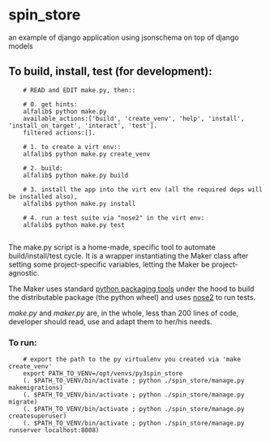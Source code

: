
# spin_store

an example of django application using jsonschema on top of django models


## To build, install, test (for development):

```
    # READ and EDIT make.py, then::

    # 0. get hints:
    alfalib$ python make.py 
    available_actions:['build', 'create_venv', 'help', 'install', 'install_on_target', 'interact', 'test'].
    filtered actions:[].
    
    # 1. to create a virt env::
    alfalib$ python make.py create_venv

    # 2. build:
    alfalib$ python make.py build
    
    # 3. install the app into the virt env (all the required deps will be installed also),
    alfalib$ python make.py install
    
    # 4. run a test suite via "nose2" in the virt env:
    alfalib$ python make.py test
    
```

The make.py script is a home-made, specific tool to automate build/install/test cycle.
It is a wrapper instantiating the Maker class after setting some project-specific variables, letting the Maker be project-agnostic.

The Maker uses standard [python packaging tools](https://packaging.python.org) under the hood to build the distributable package (the python wheel) and 
    uses [nose2](http://nose2.readthedocs.io/en/latest/index.html) to run tests.

*make.py* and *maker.py* are, in the whole, less than 200 lines of code, developer should read, use and adapt them to her/his needs.


### To run:

```
    # export the path to the py virtualenv you created via 'make create_venv'
    export PATH_TO_VENV=/opt/venvs/py3spin_store
    (. $PATH_TO_VENV/bin/activate ; python ./spin_store/manage.py makemigrations)
    (. $PATH_TO_VENV/bin/activate ; python ./spin_store/manage.py migrate)
    (. $PATH_TO_VENV/bin/activate ; python ./spin_store/manage.py createsuperuser)
    (. $PATH_TO_VENV/bin/activate ; python ./spin_store/manage.py runserver localhost:8008)
```
  
